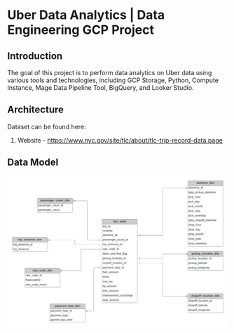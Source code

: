 # Uber Data Analytics | Data Engineering GCP Project

## Introduction

The goal of this project is to perform data analytics on Uber data using various tools and technologies, including GCP Storage, Python, Compute Instance, Mage Data Pipeline Tool, BigQuery, and Looker Studio.

## Architecture 


Dataset can be found here:
1. Website - https://www.nyc.gov/site/tlc/about/tlc-trip-record-data.page

## Data Model
<img src="data_model.jpeg">
